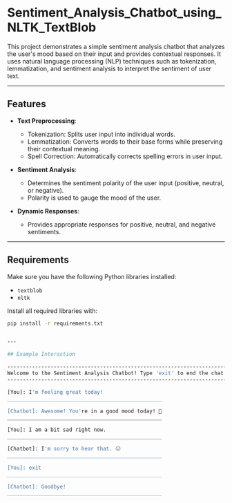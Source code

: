 # Sentiment_Analysis_Chatbot_using_NLTK_TextBlob

This project demonstrates a simple sentiment analysis chatbot that analyzes the user's mood based on their input and provides contextual responses. It uses natural language processing (NLP) techniques such as tokenization, lemmatization, and sentiment analysis to interpret the sentiment of user text.

---

## Features

- **Text Preprocessing**:
  - Tokenization: Splits user input into individual words.
  - Lemmatization: Converts words to their base forms while preserving their contextual meaning.
  - Spell Correction: Automatically corrects spelling errors in user input.

- **Sentiment Analysis**:
  - Determines the sentiment polarity of the user input (positive, neutral, or negative).
  - Polarity is used to gauge the mood of the user.

- **Dynamic Responses**:
  - Provides appropriate responses for positive, neutral, and negative sentiments.

---

## Requirements

Make sure you have the following Python libraries installed:

- `textblob`
- `nltk`

Install all required libraries with:
```bash
pip install -r requirements.txt


---

## Example Interaction

-----------------------------------------------------------------------
Welcome to the Sentiment Analysis Chatbot! Type 'exit' to end the chat.
-----------------------------------------------------------------------

[You]: I'm feeling great today!
__________________________________________________

[Chatbot]: Awesome! You're in a good mood today! 🌟
__________________________________________________

[You]: I am a bit sad right now.
__________________________________________________

[Chatbot]: I'm sorry to hear that. 😔
__________________________________________________

[You]: exit
__________________________________________________

[Chatbot]: Goodbye!
__________________________________________________


 
